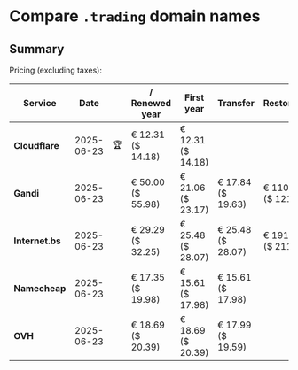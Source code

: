 # Compare `.trading` domain names

## Summary

Pricing (excluding taxes):

| Service | Date |  | / Renewed year | First year | Transfer | Restoration |
|--|--|--|--|--|--|--|
| **Cloudflare** | 2025-06-23 | 🏆 | € 12.31<br>($ 14.18) | € 12.31<br>($ 14.18) |  |  |
| **Gandi** | 2025-06-23 |  | € 50.00<br>($ 55.98) | € 21.06<br>($ 23.17) | € 17.84<br>($ 19.63) | € 110.68<br>($ 121.75) |
| **Internet.bs** | 2025-06-23 |  | € 29.29<br>($ 32.25) | € 25.48<br>($ 28.07) | € 25.48<br>($ 28.07) | € 191.95<br>($ 211.45) |
| **Namecheap** | 2025-06-23 |  | € 17.35<br>($ 19.98) | € 15.61<br>($ 17.98) | € 15.61<br>($ 17.98) |  |
| **OVH** | 2025-06-23 |  | € 18.69<br>($ 20.39) | € 18.69<br>($ 20.39) | € 17.99<br>($ 19.59) |  |

